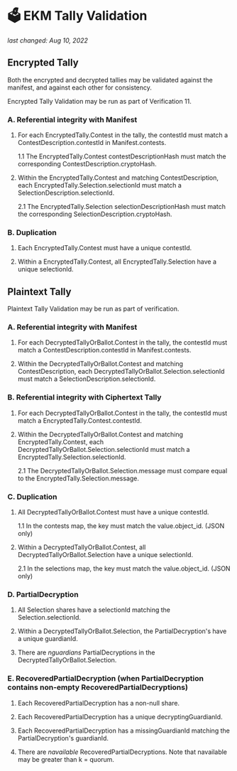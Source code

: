 # 🗳 EKM Tally Validation
_last changed: Aug 10, 2022_

## Encrypted Tally

Both the encrypted and decrypted tallies may be validated against the manifest,
and against each other for consistency.

Encrypted Tally Validation may be run as part of Verification 11.

### A. Referential integrity with Manifest

1. For each EncryptedTally.Contest in the tally, the contestId must match a ContestDescription.contestId in Manifest.contests.

   1.1 The EncryptedTally.Contest contestDescriptionHash must match the corresponding ContestDescription.cryptoHash.
   
2. Within the EncryptedTally.Contest and matching ContestDescription, each EncryptedTally.Selection.selectionId must match a SelectionDescription.selectionId.
   
   2.1 The EncryptedTally.Selection selectionDescriptionHash must match the corresponding SelectionDescription.cryptoHash.

### B. Duplication

1. Each EncryptedTally.Contest must have a unique contestId.

2. Within a EncryptedTally.Contest, all EncryptedTally.Selection have a unique selectionId. 


## Plaintext Tally

Plaintext Tally Validation may be run as part of verification.

### A. Referential integrity with Manifest

1. For each DecryptedTallyOrBallot.Contest in the tally, the contestId must match a ContestDescription.contestId in Manifest.contests.
   
2. Within the DecryptedTallyOrBallot.Contest and matching ContestDescription, each DecryptedTallyOrBallot.Selection.selectionId must match a SelectionDescription.selectionId.

### B. Referential integrity with Ciphertext Tally

1. For each DecryptedTallyOrBallot.Contest in the tally, the contestId must match a EncryptedTally.Contest.contestId.
   
2. Within the DecryptedTallyOrBallot.Contest and matching EncryptedTally.Contest, each DecryptedTallyOrBallot.Selection.selectionId must match a EncryptedTally.Selection.selectionId.

   2.1 The DecryptedTallyOrBallot.Selection.message must compare equal to the EncryptedTally.Selection.message.
   
### C. Duplication

1. All DecryptedTallyOrBallot.Contest must have a unique contestId. 

   1.1 In the contests map, the key must match the value.object_id.  (JSON only)

2. Within a DecryptedTallyOrBallot.Contest, all DecryptedTallyOrBallot.Selection have a unique selectionId. 

    2.1 In the selections map, the key must match the value.object_id. (JSON only)

### D. PartialDecryption

1. All Selection shares have a selectionId matching the Selection.selectionId.

2. Within a DecryptedTallyOrBallot.Selection, the PartialDecryption's have a unique guardianId. 

3. There are _nguardians_ PartialDecryptions in the DecryptedTallyOrBallot.Selection.

### E. RecoveredPartialDecryption (when PartialDecryption contains non-empty RecoveredPartialDecryptions)

1. Each RecoveredPartialDecryption has a non-null share.

2. Each RecoveredPartialDecryption has a unique decryptingGuardianId. 

3. Each RecoveredPartialDecryption has a missingGuardianId matching the PartialDecryption's guardianId.

4. There are _navailable_ RecoveredPartialDecryptions. Note that navailable may be greater than k = quorum.
 